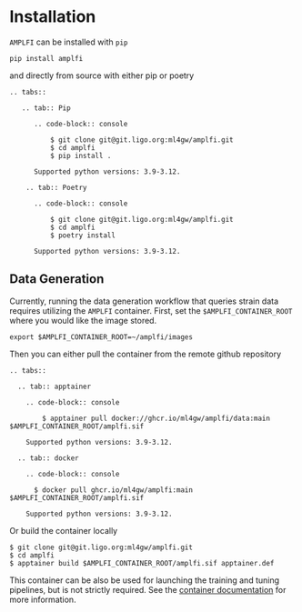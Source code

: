 Installation
=================

`AMPLFI` can be installed with `pip`

```console
pip install amplfi
```

and directly from source with either pip or poetry

```{eval-rst}
.. tabs::

   .. tab:: Pip

      .. code-block:: console

          $ git clone git@git.ligo.org:ml4gw/amplfi.git
          $ cd amplfi
          $ pip install .

      Supported python versions: 3.9-3.12.

    .. tab:: Poetry

      .. code-block:: console

          $ git clone git@git.ligo.org:ml4gw/amplfi.git
          $ cd amplfi
          $ poetry install

      Supported python versions: 3.9-3.12.
```

## Data Generation
Currently, running the data generation workflow that queries strain data requires utilizing the `AMPLFI` container.
First, set the `$AMPLFI_CONTAINER_ROOT` where you would like the image stored.

```console
export $AMPLFI_CONTAINER_ROOT=~/amplfi/images
```

Then you can either pull the container from the remote github repository

```{eval-rst}
.. tabs::

  .. tab:: apptainer

    .. code-block:: console

        $ apptainer pull docker://ghcr.io/ml4gw/amplfi/data:main $AMPLFI_CONTAINER_ROOT/amplfi.sif 

    Supported python versions: 3.9-3.12.

  .. tab:: docker

    .. code-block:: console

      $ docker pull ghcr.io/ml4gw/amplfi:main $AMPLFI_CONTAINER_ROOT/amplfi.sif 

    Supported python versions: 3.9-3.12.
```

Or build the container locally

```cnosle
$ git clone git@git.ligo.org:ml4gw/amplfi.git
$ cd amplfi
$ apptainer build $AMPLFI_CONTAINER_ROOT/amplfi.sif apptainer.def
```

This container can be also be used for launching the training
and tuning pipelines, but is not strictly required. See the [container
documentation](./containers.md) for more information.
